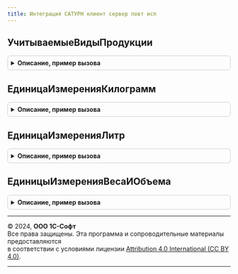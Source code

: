 ```yaml
---
title: Интеграция САТУРН клиент сервер повт исп
---
```



## УчитываемыеВидыПродукции
<details style="margin: 1em 0; padding: 0.5em; border: 1px solid #ccc; border-radius: 6px;">

<summary style="font-weight: bold; cursor: pointer;">Описание, пример вызова</summary>

```bsl

// Возвращает список особенностей учета продукци для ФГИС "Сатурн".
//
// Возвращаемое значение:
//  ФиксированныйМассив Из ПеречислениеСсылка.ВидыПродукцииИС - Учитываемые виды продукции
Функция УчитываемыеВидыПродукции() Экспорт
```

Пример вызова
```bsl
Результат = ИнтеграцияСАТУРНКлиентСерверПовтИсп.УчитываемыеВидыПродукции() 
```
</details>

## ЕдиницаИзмеренияКилограмм
<details style="margin: 1em 0; padding: 0.5em; border: 1px solid #ccc; border-radius: 6px;">

<summary style="font-weight: bold; cursor: pointer;">Описание, пример вызова</summary>

```bsl

// Возвращает единицу измерения, указанную в константе ЕдиницаИзмеренияКилограммИС.
//
// Возвращаемое значение:
// 	ОпределяемыйТип.Упаковка
//
Функция ЕдиницаИзмеренияКилограмм() Экспорт
```

Пример вызова
```bsl
Результат = ИнтеграцияСАТУРНКлиентСерверПовтИсп.ЕдиницаИзмеренияКилограмм() 
```
</details>

## ЕдиницаИзмеренияЛитр
<details style="margin: 1em 0; padding: 0.5em; border: 1px solid #ccc; border-radius: 6px;">

<summary style="font-weight: bold; cursor: pointer;">Описание, пример вызова</summary>

```bsl

// Возвращает единицу измерения, указанную в константе ЕдиницаИзмеренияЛитрИС.
//
// Возвращаемое значение:
// 	ОпределяемыйТип.Упаковка
//
Функция ЕдиницаИзмеренияЛитр() Экспорт
```

Пример вызова
```bsl
Результат = ИнтеграцияСАТУРНКлиентСерверПовтИсп.ЕдиницаИзмеренияЛитр() 
```
</details>

## ЕдиницыИзмеренияВесаИОбъема
<details style="margin: 1em 0; padding: 0.5em; border: 1px solid #ccc; border-radius: 6px;">

<summary style="font-weight: bold; cursor: pointer;">Описание, пример вызова</summary>

```bsl

// Возвращает единицы измерения веса и объема.
//
// Возвращаемое значение:
// 	Массив из ОпределяемыйТип.Упаковка
//
Функция ЕдиницыИзмеренияВесаИОбъема() Экспорт
```

Пример вызова
```bsl
Результат = ИнтеграцияСАТУРНКлиентСерверПовтИсп.ЕдиницыИзмеренияВесаИОбъема() 
```
</details>

---

© 2024, **ООО 1С-Софт**  
Все права защищены. Эта программа и сопроводительные материалы предоставляются  
в соответствии с условиями лицензии [Attribution 4.0 International (CC BY 4.0)](https://creativecommons.org/licenses/by/4.0/legalcode).

---
